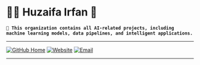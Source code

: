 # 🧑‍💻 Huzaifa Irfan 👋

**`📁 This organization contains all AI-related projects, including machine learning models, data pipelines, and intelligent applications.`**

<hr />

[![GitHub Home](https://img.shields.io/badge/Home-%23222.svg?style=for-the-badge&logo=github&logoColor=white)](https://github.com/HuzaifaIrfan/)
[![Website](https://img.shields.io/badge/Website-%23222.svg?style=for-the-badge&logo=google-chrome&logoColor==%234285F4)](https://www.huzaifairfan.com)
[![Email](https://img.shields.io/badge/Email-%23222.svg?style=for-the-badge&logo=gmail&logoColor=%23D14836)](mailto:hi@huzaifairfan.com)


<hr />
